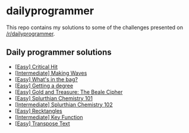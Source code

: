 # dailyprogrammer

This repo contains my solutions to some of the challenges presented on [/r/dailyprogrammer][a].

## Daily programmer solutions

* [[Easy] Critical Hit][1]
* [[Intermediate] Making Waves][2]
* [[Easy] What's in the bag?][3]
* [[Easy] Getting a degree][4]
* [[Easy] Gold and Treasure: The Beale Cipher][5]
* [[Easy] Splurthian Chemistry 101][6]
* [[Intermediate] Splurthian Chemistry 102][7]
* [[Easy] Recktangles][8]
* [[Intermediate] Key Function][9]
* [[Easy] Transpose Text][10]

[a]: https://www.reddit.com/r/dailyprogrammer
[1]: https://redd.it/4nvrnx
[2]: https://redd.it/4o74p3
[3]: https://redd.it/4oylbo
[4]: https://redd.it/4q35ip
[5]: https://redd.it/4r8fod
[6]: https://redd.it/4savyr
[7]: https://redd.it/4so25w
[8]: https://redd.it/4tetif
[9]: https://redd.it/4tqy5c
[10]: https://redd.it/4msu2x